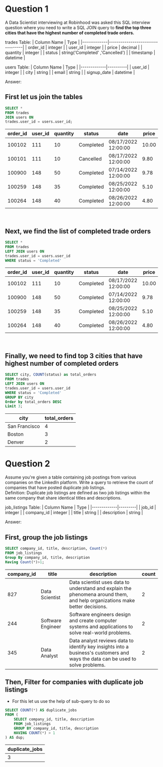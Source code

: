 # Question 1 
A Data Scientist interviewing at Robinhood was asked this SQL interview question where you need to write a SQL JOIN query to **find the top three cities that have the highest number of completed trade orders.**

trades Table:
| Column Name | Type                             |
|-------------|----------------------------------|
| order_id    | integer                          |
| user_id     | integer                          |
| price       | decimal                          |
| quantity    | integer                          |
| status      | string('Completed' ,'Cancelled') |
| timestamp   | datetime                         |   

users Table:
| Column Name | Type     |
|-------------|----------|
| user_id     | integer  |
| city        | string   |
| email       | string   |
| signup_date | datetime | 

Answer:
## First let us join the tables
``` sql
SELECT *
FROM trades
JOIN users ON
trades.user_id = users.user_id;
```
| order_id | user_id | quantity | status    | date                | price | user_id | city          | email                | signup_date         |
|----------|---------|----------|-----------|---------------------|-------|---------|---------------|----------------------|---------------------|
| 100102   | 111     | 10       | Completed | 08/17/2022 12:00:00 | 10.00 | 111     | San Francisco | rrok10@gmail.com     | 08/03/2021 12:00:00 |
| 100101   | 111     | 10       | Cancelled | 08/17/2022 12:00:00 | 9.80  | 111     | San Francisco | rrok10@gmail.com     | 08/03/2021 12:00:00 |
| 100900   | 148     | 50       | Completed | 07/14/2022 12:00:00 | 9.78  | 148     | Boston        | sailor9820@gmail.com | 08/20/2021 12:00:00 |
| 100259   | 148     | 35       | Completed | 08/25/2022 12:00:00 | 5.10  | 148     | Boston        | sailor9820@gmail.com | 08/20/2021 12:00:00 |
| 100264   | 148     | 40       | Completed | 08/26/2022 12:00:00 | 4.80  | 148     | Boston        | sailor9820@gmail.com | 08/20/2021 12:00:00 |

<br/>

## Next, we find the list of completed trade orders 
``` sql
SELECT * 
FROM trades 
LEFT JOIN users ON 
trades.user_id = users.user_id 
WHERE status = 'Completed'
```
| order_id | user_id | quantity | status    | date                | price | user_id | city          | email                | signup_date         |
|----------|---------|----------|-----------|---------------------|-------|---------|---------------|----------------------|---------------------|
| 100102   | 111     | 10       | Completed | 08/17/2022 12:00:00 | 10.00 | 111     | San Francisco | rrok10@gmail.com     | 08/03/2021 12:00:00 |
| 100900   | 148     | 50       | Completed | 07/14/2022 12:00:00 | 9.78  | 148     | Boston        | sailor9820@gmail.com | 08/20/2021 12:00:00 |
| 100259   | 148     | 35       | Completed | 08/25/2022 12:00:00 | 5.10  | 148     | Boston        | sailor9820@gmail.com | 08/20/2021 12:00:00 |
| 100264   | 148     | 40       | Completed | 08/26/2022 12:00:00 | 4.80  | 148     | Boston        | sailor9820@gmail.com | 08/20/2021 12:00:00 |

<br/>

## Finally, we need to find top 3 cities that have highest number of completed orders
```sql
SELECT city, COUNT(status) as total_orders 
FROM trades 
LEFT JOIN users ON 
trades.user_id = users.user_id 
WHERE status = 'Completed'
GROUP BY city 
Order by total_orders DESC
Limit 3;
```
| city          | total_orders |
|---------------|--------------|
| San Francisco | 4            |
| Boston        | 3            |
| Denver        | 2            |

# Question 2 
Assume you're given a table containing job postings from various companies on the LinkedIn platform. Write a query to retrieve the count of companies that have posted duplicate job listings. <br/>
Definition: Duplicate job listings are defined as two job listings within the same company that share identical titles and descriptions.

job_listings Table:
| Column Name | Type    |
|-------------|---------|
| job_id      | integer |
| company_id  | integer |
| title       | string  |
| description | string  |

Answer: 
##  First, group the job listings
```sql
SELECT company_id, title, description, Count(*)
FROM job_listings
Group By company_id, title, description
Having Count(*)>1;
```
| company_id | title             | description                                                                                                                     | count |
|------------|-------------------|---------------------------------------------------------------------------------------------------------------------------------|-------|
| 827        | Data Scientist    | Data scientist uses data to understand and explain the phenomena around them, and help organizations make better decisions.     | 2     |
| 244        | Software Engineer | Software engineers design and create computer systems and applications to solve real-world problems.                            | 2     |
| 345        | Data Analyst      | Data analyst reviews data to identify key insights into a business's customers and ways the data can be used to solve problems. | 2     |

## Then, Filter for companies with duplicate job listings
- For this let us use the help of sub-query to do so
```sql
SELECT COUNT(*) AS duplicate_jobs
FROM (
    SELECT company_id, title, description
    FROM job_listings
    GROUP BY company_id, title, description
    HAVING COUNT(*) > 1
) AS dup;

```
| duplicate_jobs | 
|----------------|
| 3              | 
